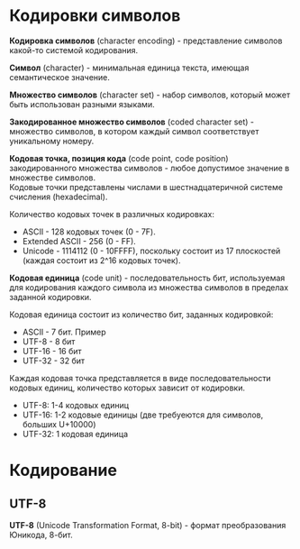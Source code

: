 # Кодировки символов

**Кодировка символов** (character encoding) - представление символов какой-то системой кодирования.

**Символ** (character) - минимальная единица текста, имеющая семантическое значение.

**Множество символов** (character set) - набор символов, который может быть использован разными языками.

**Закодированное множество символов** (coded character set) - множество символов, в котором каждый символ соответствует уникальному номеру.

**Кодовая точка, позиция кода** (code point, code position) закодированного множества символов - любое допустимое значение в множестве символов.  
Кодовые точки представлены числами в шестнадцатеричной системе счисления (hexadecimal).

Количество кодовых точек в различных кодировках:
* ASCII - 128 кодовых точек (0 - 7F).  
* Extended ASCII - 256 (0 - FF).
* Unicode - 1114112 (0 - 10FFFF), поскольку состоит из 17 плоскостей (каждая состоит из 2^16 кодовых точек).

**Кодовая единица** (code unit) - последовательность бит, используемая для кодирования каждого символа из множества символов в пределах заданной кодировки.

Кодовая единица состоит из количество бит, заданных кодировкой:
* ASCII - 7 бит. Пример
* UTF-8 - 8 бит
* UTF-16 - 16 бит
* UTF-32 - 32 бит

Каждая кодовая точка представляется в виде последовательности кодовых единиц, количество которых зависит от кодировки.
* UTF-8: 1-4 кодовых единиц
* UTF-16: 1-2 кодовые единицы (две требуеются для символов, больших U+10000)
* UTF-32: 1 кодовая единица

# Кодирование

## UTF-8

**UTF-8** (Unicode Transformation Format, 8-bit) - формат преобразования Юникода, 8-бит.
